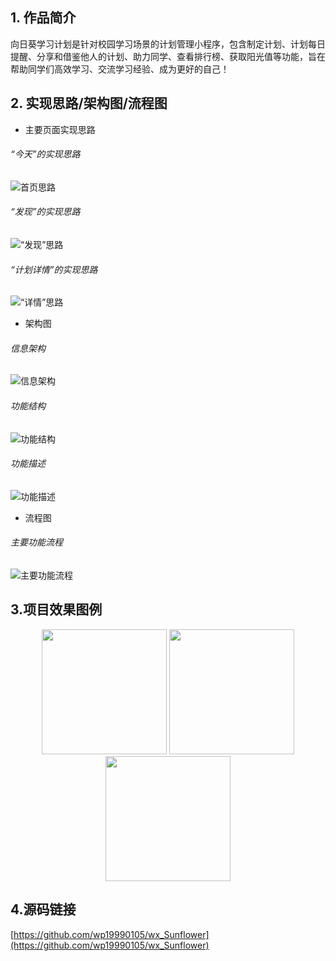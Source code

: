 ## 1. 作品简介
  向日葵学习计划是针对校园学习场景的计划管理小程序，包含制定计划、计划每日提醒、分享和借鉴他人的计划、助力同学、查看排行榜、获取阳光值等功能，旨在帮助同学们高效学习、交流学习经验、成为更好的自己！
## 2. 实现思路/架构图/流程图
- 主要页面实现思路

###### “今天”的实现思路
![首页思路](https://github.com/wp19990105/wx_Sunflower/blob/%E5%90%91%E6%97%A5%E8%91%B5/image/%E4%BB%8A%E5%A4%A9.jpg)
###### “发现”的实现思路
![“发现”思路](https://github.com/wp19990105/wx_Sunflower/blob/%E5%90%91%E6%97%A5%E8%91%B5/image/%E5%8F%91%E7%8E%B0.jpg)
###### “计划详情”的实现思路
![“详情”思路](https://github.com/wp19990105/wx_Sunflower/blob/%E5%90%91%E6%97%A5%E8%91%B5/image/%E8%AE%A1%E5%88%92%E8%AF%A6%E6%83%85.jpg)

- 架构图

###### 信息架构
![信息架构](https://github.com/wp19990105/wx_Sunflower/blob/%E5%90%91%E6%97%A5%E8%91%B5/image/%E4%BF%A1%E6%81%AF%E6%9E%B6%E6%9E%84.png)
###### 功能结构
![功能结构](https://github.com/wp19990105/wx_Sunflower/blob/%E5%90%91%E6%97%A5%E8%91%B5/image/%E5%8A%9F%E8%83%BD%E7%BB%93%E6%9E%84.png)
###### 功能描述
![功能描述](https://github.com/wp19990105/wx_Sunflower/blob/%E5%90%91%E6%97%A5%E8%91%B5/image/1.png)

- 流程图

###### 主要功能流程
![主要功能流程](https://github.com/wp19990105/wx_Sunflower/blob/%E5%90%91%E6%97%A5%E8%91%B5/image/%E6%B5%81%E7%A8%8B%E5%9B%BE.png)
## 3.项目效果图例
<div align="center">
  <img src="https://github.com/wp19990105/wx_Sunflower/blob/%E5%90%91%E6%97%A5%E8%91%B5/image/%E9%A1%B9%E7%9B%AE%E6%A0%B7%E4%BE%8B%E5%9B%BE/%E4%BB%8A%E5%A4%A9.jpg"  width=200" >
  <img src="https://github.com/wp19990105/wx_Sunflower/blob/%E5%90%91%E6%97%A5%E8%91%B5/image/%E9%A1%B9%E7%9B%AE%E6%A0%B7%E4%BE%8B%E5%9B%BE/%E5%8F%91%E7%8E%B0.jpg" width="200" >
   <img src="https://github.com/wp19990105/wx_Sunflower/blob/%E5%90%91%E6%97%A5%E8%91%B5/image/%E9%A1%B9%E7%9B%AE%E6%A0%B7%E4%BE%8B%E5%9B%BE/%E6%88%91%E7%9A%84.jpg" width="200" >
 </div>

## 4.源码链接
[https://github.com/wp19990105/wx_Sunflower](https://github.com/wp19990105/wx_Sunflower)
